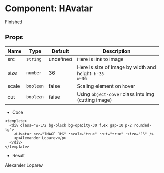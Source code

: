 
<script setup>
import HAvatar from '../vue/HAvatar.vue'
import HTag from '../vue/HTag.vue'
</script>

# Component: HAvatar

<HTag type="success" style="width: 150px; margin-top:10px;">Finished</HTag>

## Props

| Name  | Type                 | Default   | Description                                                       |
|-------|----------------------|-----------|-------------------------------------------------------------------|
| src   | <code>string</code>  | undefined | Here is link to image                                             |
| size  | <code>number</code>  | 36        | Here is size of image by width and height: <code>h-36 w-36</code> |
| scale | <code>boolean</code> | false     | Scaling element on hover                                          |
| cut   | <code>boolean</code> | false     | Using <code>object-cover</code> class into img (cutting image)    |

- Code

```vue{3}
<template>
  <div class="w-1/2 bg-black bg-opacity-30 flex gap-10 p-2 rounded-lg">
    <HAvatar src="IMAGE.JPG" :scale="true" :cut="true" :size="16" />
    <p>Alexander Loparev</p>
  </div>
</template>
```

- Result

<div class="w-1/2 bg-black bg-opacity-30 flex gap-10 p-2 rounded-lg">
  <HAvatar src="https://sun9-50.userapi.com/impf/c840537/v840537888/45505/FWBH3oSX0NM.jpg?size=2048x1536&quality=96&sign=347e4bc4a5c4c2ef561880be5ee87282&type=album" :cut="true" :scale="true" :size="16" />
  <p>Alexander Loparev</p>
</div>
